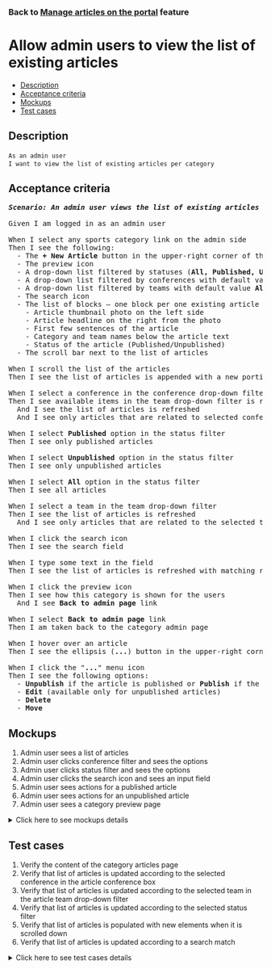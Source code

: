 ### Back to [Manage articles on the portal](../../) feature

# Allow admin users to view the list of existing articles

- [Description](#description)
- [Acceptance criteria](#acceptance-criteria)
- [Mockups](#mockups)
- [Test cases](#test-cases)

## Description

    As an admin user
    I want to view the list of existing articles per category

## Acceptance criteria

<pre>
<b><i>Scenario: An admin user views the list of existing articles in the category</i></b>

Given I am logged in as an admin user

When I select any sports category link on the admin side
Then I see the following:
  - The <b>+ New Article</b> button in the upper-right corner of the page
  - The preview icon
  - A drop-down list filtered by statuses (<b>All, Published, Unpublished</b>) with default value <b>All</b>
  - A drop-down list filtered by conferences with default value <b>All conferences</b>
  - A drop-down list filtered by teams with default value <b>All teams</b>
  - The search icon
  - The list of blocks – one block per one existing article from the selected category where each block has:
    - Article thumbnail photo on the left side
    - Article headline on the right from the photo
    - First few sentences of the article
    - Category and team names below the article text
    - Status of the article (Published/Unpublished)
  - The scroll bar next to the list of articles

When I scroll the list of the articles
Then I see the list of articles is appended with a new portion of articles

When I select a conference in the conference drop-down filter
Then I see available items in the team drop-down filter is refreshed
  And I see the list of articles is refreshed
  And I see only articles that are related to selected conference

When I select <b>Published</b> option in the status filter
Then I see only published articles

When I select <b>Unpublished</b> option in the status filter
Then I see only unpublished articles

When I select <b>All</b> option in the status filter
Then I see all articles

When I select a team in the team drop-down filter
Then I see the list of articles is refreshed
  And I see only articles that are related to the selected team

When I click the search icon
Then I see the search field

When I type some text in the field
Then I see the list of articles is refreshed with matching results

When I click the preview icon
Then I see how this category is shown for the users
  And I see <b>Back to admin page</b> link

When I select <b>Back to admin page</b> link
Then I am taken back to the category admin page

When I hover over an article
Then I see the ellipsis (<b>...</b>) button in the upper-right corner

When I click the "<b>...</b>" menu icon
Then I see the following options:
  - <b>Unpublish</b> if the article is published or <b>Publish</b> if the article is unpublished
  - <b>Edit</b> (available only for unpublished articles)
  - <b>Delete</b>
  - <b>Move</b>
</pre>

## Mockups

1. Admin user sees a list of articles
2. Admin user clicks conference filter and sees the options
3. Admin user clicks status filter and sees the options
4. Admin user clicks the search icon and sees an input field
5. Admin user sees actions for a published article
6. Admin user sees actions for an unpublished article
7. Admin user sees a category preview page

<details>
  <summary>Click here to see mockups details</summary>

**1. Admin user sees a list of articles:**

![Admin user sees a list of articles](/products/sports_hub_portal/web_application_features/manage_articles/images/articles_list.png)

**2. Admin user clicks conference filter and sees the options:**

![Admin user clicks conference filter and sees the options](/products/sports_hub_portal/web_application_features/manage_articles/images/conferences_filter.png)

**3. Admin user clicks status filter and sees the options:**

![Admin user clicks status filter and sees the options](/products/sports_hub_portal/web_application_features/manage_articles/images/status_filter.png)

**4. Admin user clicks the search icon and sees an input field:**

![Admin user clicks the search icon and sees an input field](/products/sports_hub_portal/web_application_features/manage_articles/images/search_field.png)

**5. Admin user sees actions for a published article:**

![Admin user sees actions for a published article](/products/sports_hub_portal/web_application_features/manage_articles/images/published_article_actions.png)

**6. Admin user sees actions for an unpublished article:**

![Admin user sees actions for an unpublished article](/products/sports_hub_portal/web_application_features/manage_articles/images/unpublished_article_actions.png)

**7. Admin user sees a category preview page:**

![Admin user sees a category preview page](/products/sports_hub_portal/web_application_features/manage_articles/images/category_preview_page.png)

</details>

## Test cases

1. Verify the content of the category articles page
2. Verify that list of articles is updated according to the selected conference in the article conference box
3. Verify that list of articles is updated according to the selected team in the article team drop-down filter
4. Verify that list of articles is updated according to the selected status filter
5. Verify that list of articles is populated with new elements when it is scrolled down
6. Verify that list of articles is updated according to a search match

<details>
  <summary>Click here to see test cases details</summary>

### **#1. Verify the content of the category articles page**

|Preconditions|Steps|Expected result
--------------|-----|----------
|- Log in with admin account</br>- Go to any sports category|1) Examine the category articles page|1) There are blocks of articles where each block has:</br>- Article thumbnail photo on the left side</br>- Article headline on the right from the photo</br>- First few sentences of the article</br>- Category/Team below the article text</br>- Status of the article (Published/Unpublished)|

### **#2. Verify that list of articles is updated according to the selected conference in the article conference box**

|Preconditions|Steps|Expected result
--------------|-----|----------
|- Log in with admin account</br>- Go to any sports category|1) Select a conference in the conference drop-down filter</br>2) Check if the list with articles is updated</br>3) Check if the team drop-down filter is updated|2) Articles in the list are updated according to the selected conference</br>3) The team drop-down filter is updated according to the selected conference|

### **#3. Verify that list of articles is updated according to the selected team in the article team drop-down filter**

|Preconditions|Steps|Expected result
--------------|-----|----------
|- Log in with admin account</br>- Go to any sports category|1) Select a team in the team drop-down filter</br>2) Check if the list with articles is updated|1) Articles in the list are updated according to the selected team|

### **#4. Verify that list of articles is updated according to the selected status filter**

|Preconditions|Steps|Expected result
--------------|-----|----------
|- Log in with admin account</br>- Go to any sports category|1) In the status filter, select the <b>Published</b> option</br>2) Check if the list with articles is updated</br>3) In the status filter, select the <b>Unpublished</b> option</br>4) Check if the list with articles is updated</br>5) In the status filter, select the <b>All</b> option</br>6) Check if the list with articles is updated|2) Only published articles are shown</br>4) Only unpublished articles are shown</br>6) All articles are shown|

### **#5. Verify that list of articles is populated with new elements when it is scrolled down**

|Preconditions|Steps|Expected result
--------------|-----|----------
|- Log in with admin account</br>- Go to any sports category</br>- There are a lot of articles to load|1) Move through the list of articles</br>2) Check if the articles list is loaded|2) When an admin moves through the list of articles, the articles are loaded|

### **#6. Verify that list of articles is updated according to a search match**

|Preconditions|Steps|Expected result
--------------|-----|----------
|- Log in with admin account</br>- Go to any sports category|1) Click the search icon</br>2) Type some text to the field|1) An input field appears</br>2) The list of articles is updated with match|

</details>
